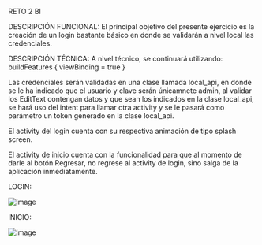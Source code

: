 RETO 2 BI

DESCRIPCIÓN FUNCIONAL: El principal objetivo del presente ejercicio es la creación de un login bastante básico en donde se validarán a nivel local las credenciales.

DESCRIPCIÓN TÉCNICA: A nivel técnico, se continuará utilizando: buildFeatures { viewBinding = true }

Las credenciales serán validadas en una clase llamada local_api, en donde se le ha indicado que el usuario y clave serán únicamnete admin, al validar los EditText contengan datos y que sean los indicados en la clase local_api, se hará uso del intent para llamar otra activity y se le pasará como parámetro un token generado en la clase local_api.

El activity del login cuenta con su respectiva animación de tipo splash screen.

El activity de inicio cuenta con la funcionalidad para que al momento de darle al botón Regresar, no regrese al activity de login, sino salga de la aplicación inmediatamente.

LOGIN:

![image](https://github.com/aportillo16/reto2/assets/166572036/b8c39476-01a6-4fe8-b784-59ec82e50aa8)

INICIO:

![image](https://github.com/aportillo16/reto2/assets/166572036/472f32f5-7529-4087-923e-38ad77c3f33a)


